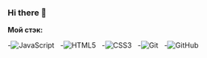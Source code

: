 ### Hi there 👋

<!--
**JuniorTIM/JuniorTIM** is a ✨ _special_ ✨ repository because its `README.md` (this file) appears on your GitHub profile.

Here are some ideas to get you started:

- 🔭 I’m currently working on ...
- 🌱 I’m currently learning ...
- 👯 I’m looking to collaborate on ...
- 🤔 I’m looking for help with ...
- 💬 Ask me about ...
- 📫 How to reach me: ...
- 😄 Pronouns: ...
- ⚡ Fun fact: ...
-->

**Мой стэк:** 

-![JavaScript](https://img.shields.io/badge/-JavaScript-black?logo=javascript&style=social)&nbsp;&nbsp;
-![HTML5](https://img.shields.io/badge/-HTML5-black?logo=html5&style=social)&nbsp;&nbsp;
-![CSS3](https://img.shields.io/badge/-CSS3-black?logo=css3&style=social)&nbsp;&nbsp;
-![Git](https://img.shields.io/badge/-Git-black?logo=git&style=social)&nbsp;&nbsp;
-![GitHub](https://img.shields.io/badge/-GitHub-black?logo=github&style=social)&nbsp;&nbsp;
